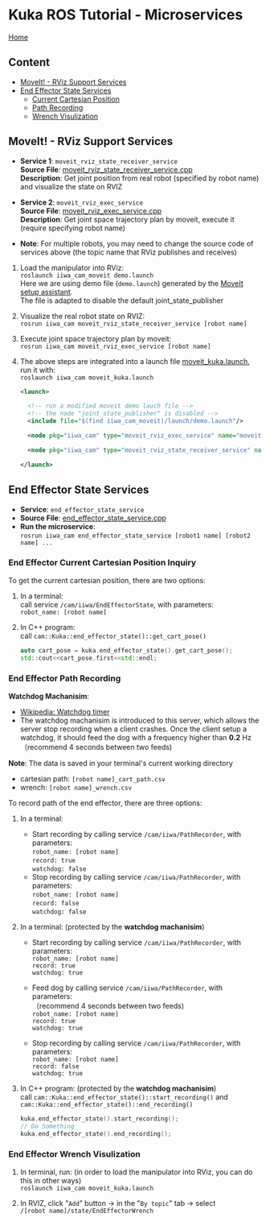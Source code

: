 # Kuka ROS Tutorial - Microservices

[Home](../README.md)

## Content
- [MoveIt! - RViz Support Services](#moveit---rviz-support-services)
- [End Effector State Services ](#end-effector-state-services)
    - [Current Cartesian Position](#end-effector-current-cartesian-position-inquiry)
    - [Path Recording](#end-effector-path-recording)
    - [Wrench Visulization](#end-effector-wrench-visulization)


## MoveIt! - RViz Support Services

 - **Service 1**: `moveit_rviz_state_receiver_service`  
   **Source File**: [moveit_rviz_state_receiver_service.cpp](../src/utilities/moveit_rviz_state_receiver_service.cpp)  
   **Description**: Get joint position from real robot (specified by robot name) and visualize the state on RVIZ

 - **Service 2**: `moveit_rviz_exec_service`  
   **Source File**: [moveit_rviz_exec_service.cpp](../src/utilities/moveit_rviz_exec_service.cpp)  
   **Description**: Get joint space trajectory plan by moveit, execute it (require specifying robot name)


-  **Note**: For multiple robots, you may need to change the source code of services above (the topic name that RViz publishes and receives)

  1. Load the manipulator into RViz:   
    `roslaunch iiwa_cam_moveit demo.launch`  
    Here we are using demo file (`demo.launch`) generated by the [MoveIt setup assistant](http://docs.ros.org/en/kinetic/api/moveit_tutorials/html/doc/setup_assistant/setup_assistant_tutorial.html).   
    The  file is adapted to disable the default joint_state_publisher

  1. Visualize the real robot state on RVIZ:   
    `rosrun iiwa_cam moveit_rviz_state_receiver_service [robot name]`  

  1. Execute joint space trajectory plan by moveit:  
    `rosrun iiwa_cam moveit_rviz_exec_service [robot name]` 

  1. The above steps are integrated into a launch file [moveit_kuka.launch](../launch/moveit_kuka.launch), run it with:  
    `roslaunch iiwa_cam moveit_kuka.launch`

      ```xml
      <launch>

        <!-- run a modified moveit demo lauch file -->
        <!-- the node "joint_state_publisher" is disabled -->
        <include file="$(find iiwa_cam_moveit)/launch/demo.launch"/>

        <node pkg="iiwa_cam" type="moveit_rviz_exec_service" name="moveit_rviz_exec_service" output="screen"/>
      
        <node pkg="iiwa_cam" type="moveit_rviz_state_receiver_service" name="moveit_rviz_state_receiver_service" output="screen"/>

      </launch>

      ```


## End Effector State Services 

 - **Service**: `end_effector_state_service`  
 - **Source File**: [end_effector_state_service.cpp](../src/utilities/end_effector_state_service.cpp)  
 - **Run the microservice**:  
    `rosrun iiwa_cam end_effector_state_service [robot1 name] [robot2 name] ...`  

 ### End Effector Current Cartesian Position Inquiry
 To get the current cartesian position, there are two options:

  1. In a terminal:  
    call service `/cam/iiwa/EndEffectorState`, with parameters:   
    `robot_name: [robot name]`  

  1. In C++ program:  
    call `cam::Kuka::end_effector_state()::get_cart_pose()` 
      ```cpp
      auto cart_pose = kuka.end_effector_state().get_cart_pose();
      std::cout<<cart_pose.first<<std::endl;
      ```

### End Effector Path Recording

  **Watchdog Machanisim**:  
  - [Wikipedia: Watchdog timer](https://en.wikipedia.org/wiki/Watchdog_timer)
  - The watchdog machanisim is introduced to this server, which allows the server stop recording when a client crashes. Once the client setup a watchdog, it should feed the dog with a frequency higher than **0.2** Hz （recommend 4 seconds between two feeds)

  **Note**: The data is saved in your terminal's current working directory  
  - cartesian path: `[robot name]_cart_path.csv`  
  - wrench: `[robot name]_wrench.csv`  

  To record path of the end effector, there are three options:
  
  1.  In a terminal:
      - Start recording by calling service `/cam/iiwa/PathRecorder`, with parameters:   
      `robot_name: [robot name]`  
      `record: true`  
      `watchdog: false`
      - Stop recording by calling service `/cam/iiwa/PathRecorder`, with parameters:   
      `robot_name: [robot name]`  
      `record: false`  
      `watchdog: false`  

  1. In a terminal: (protected by the **watchdog machanisim**)  
      - Start recording by calling service `/cam/iiwa/PathRecorder`, with parameters:   
      `robot_name: [robot name]`  
      `record: true`  
      `watchdog: true`

      - Feed dog by calling service `/cam/iiwa/PathRecorder`, with parameters:  
      （recommend 4 seconds between two feeds)  
      `robot_name: [robot name]`  
      `record: true`  
      `watchdog: true`

      - Stop recording by calling service `/cam/iiwa/PathRecorder`, with parameters:   
      `robot_name: [robot name]`  
      `record: false`  
      `watchdog: true`  

  1.  In C++ program: (protected by the **watchdog machanisim**)  
    call `cam::Kuka::end_effector_state()::start_recording()` and `cam::Kuka::end_effector_state()::end_recording()`
      ```cpp
      kuka.end_effector_state().start_recording();
      // Do Something
      kuka.end_effector_state().end_recording();
      ```
    

### End Effector Wrench Visulization


  1. In terminal, run: (in order to load the manipulator into RViz, you can do this in other ways)  
    `roslaunch iiwa_cam moveit_kuka.launch`  


  1. In RVIZ, click "`Add`" button -> in the "`By topic`" tab -> select  
  `/[robot name]/state/EndEffectorWrench`













